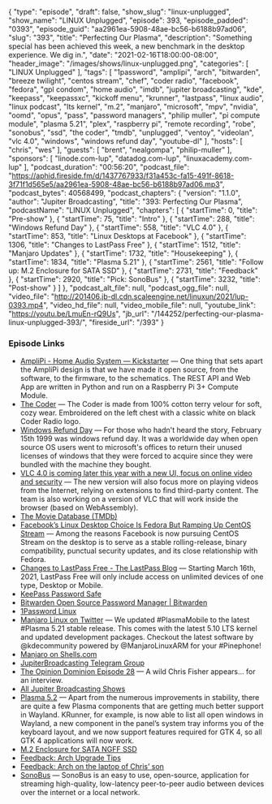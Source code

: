 {
  "type": "episode",
  "draft": false,
  "show_slug": "linux-unplugged",
  "show_name": "LINUX Unplugged",
  "episode": 393,
  "episode_padded": "0393",
  "episode_guid": "aa2961ea-5908-48ae-bc56-b6188b97ad06",
  "slug": "393",
  "title": "Perfecting Our Plasma",
  "description": "Something special has been achieved this week, a new benchmark in the desktop experience. We dig in.",
  "date": "2021-02-16T18:00:00-08:00",
  "header_image": "/images/shows/linux-unplugged.png",
  "categories": [
    "LINUX Unplugged"
  ],
  "tags": [
    "1password",
    "amplipi",
    "arch",
    "bitwarden",
    "breeze twilight",
    "centos stream",
    "chef",
    "coder radio",
    "facebook",
    "fedora",
    "gpl condom",
    "home audio",
    "imdb",
    "jupiter broadcasting",
    "kde",
    "keepass",
    "keepassxc",
    "kickoff menu",
    "krunner",
    "lastpass",
    "linux audio",
    "linux podcast",
    "lts kernel",
    "m.2",
    "manjaro",
    "microsoft",
    "mpv",
    "nvidia",
    "oomd",
    "opus",
    "pass",
    "password managers",
    "philip muller",
    "pi compute module",
    "plasma 5.21",
    "plex",
    "raspberry pi",
    "remote recording",
    "robe",
    "sonobus",
    "ssd",
    "the coder",
    "tmdb",
    "unplugged",
    "ventoy",
    "videolan",
    "vlc 4.0",
    "windows",
    "windows refund day",
    "youtube-dl"
  ],
  "hosts": [
    "chris",
    "wes"
  ],
  "guests": [
    "brent",
    "nealgompa",
    "philip-muller"
  ],
  "sponsors": [
    "linode.com-lup",
    "datadog.com-lup",
    "linuxacademy.com-lup"
  ],
  "podcast_duration": "00:56:20",
  "podcast_file": "https://aphid.fireside.fm/d/1437767933/f31a453c-fa15-491f-8618-3f71f1d565e5/aa2961ea-5908-48ae-bc56-b6188b97ad06.mp3",
  "podcast_bytes": 40568499,
  "podcast_chapters": {
    "version": "1.1.0",
    "author": "Jupiter Broadcasting",
    "title": "393: Perfecting Our Plasma",
    "podcastName": "LINUX Unplugged",
    "chapters": [
      {
        "startTime": 0,
        "title": "Pre-show"
      },
      {
        "startTime": 75,
        "title": "Intro"
      },
      {
        "startTime": 288,
        "title": "Windows Refund Day"
      },
      {
        "startTime": 558,
        "title": "VLC 4.0"
      },
      {
        "startTime": 853,
        "title": "Linux Desktops at Facebook"
      },
      {
        "startTime": 1306,
        "title": "Changes to LastPass Free"
      },
      {
        "startTime": 1512,
        "title": "Manjaro Updates"
      },
      {
        "startTime": 1732,
        "title": "Housekeeping"
      },
      {
        "startTime": 1834,
        "title": "Plasma 5.21"
      },
      {
        "startTime": 2561,
        "title": "Follow up: M.2 Enclosure for SATA SSD"
      },
      {
        "startTime": 2731,
        "title": "Feedback"
      },
      {
        "startTime": 2920,
        "title": "Pick: SonoBus"
      },
      {
        "startTime": 3232,
        "title": "Post-show"
      }
    ]
  },
  "podcast_alt_file": null,
  "podcast_ogg_file": null,
  "video_file": "http://201406.jb-dl.cdn.scaleengine.net/linuxun/2021/lup-0393.mp4",
  "video_hd_file": null,
  "video_mobile_file": null,
  "youtube_link": "https://youtu.be/LmuEn-rQ9Us",
  "jb_url": "/144252/perfecting-our-plasma-linux-unplugged-393/",
  "fireside_url": "/393"
}


### Episode Links

  * [AmpliPi - Home Audio System — Kickstarter](https://www.kickstarter.com/projects/micro-nova/amplipi-home-audio-system "AmpliPi - Home Audio System — Kickstarter") — One thing that sets apart the AmpliPi design is that we have made it open source, from the software, to the firmware, to the schematics. The REST API and Web App are written in Python and run on a Raspberry Pi 3+ Compute Module.
  * [The Coder](http://thecoder.shop/ "The Coder") — The Coder is made from 100% cotton terry velour for soft, cozy wear. Embroidered on the left chest with a classic white on black Coder Radio logo.
  * [Windows Refund Day](http://marc.merlins.org/linux/refundday/ "Windows Refund Day") — For those who hadn't heard the story, February 15th 1999 was windows refund day. It was a worldwide day when open source OS users went to microsoft's offices to return their unused licenses of windows that they were forced to acquire since they were bundled with the machine they bought.
  * [VLC 4.0 is coming later this year with a new UI, focus on online video and security](https://www.gsmarena.com/vlc_40_is_coming_later_this_year_with_a_new_ui_focus_on_online_video_and_security-news-47727.php "VLC 4.0 is coming later this year with a new UI, focus on online video and security") — The new version will also focus more on playing videos from the Internet, relying on extensions to find third-party content. The team is also working on a version of VLC that will work inside the browser (based on WebAssembly).
  * [The Movie Database (TMDb)](https://www.themoviedb.org/ "The Movie Database \(TMDb\)")
  * [Facebook’s Linux Desktop Choice Is Fedora But Ramping Up CentOS Stream](https://www.phoronix.com/scan.php?page=news_item&px=Facebook-Desktops-Fedora-CentOS "Facebook’s Linux Desktop Choice Is Fedora But Ramping Up CentOS Stream") — Among the reasons Facebook is now pursuing CentOS Stream on the desktop is to serve as a stable rolling-release, binary compatibility, punctual security updates, and its close relationship with Fedora.
  * [Changes to LastPass Free - The LastPass Blog](https://blog.lastpass.com/2021/02/changes-to-lastpass-free/ "Changes to LastPass Free - The LastPass Blog") — Starting March 16th, 2021, LastPass Free will only include access on unlimited devices of one type, Desktop or Mobile.
  * [KeePass Password Safe](https://keepass.info/ "KeePass Password Safe")
  * [Bitwarden Open Source Password Manager | Bitwarden](https://bitwarden.com/ "Bitwarden Open Source Password Manager | Bitwarden")
  * [1Password Linux](https://1password.com/downloads/linux/ "1Password Linux")
  * [Manjaro Linux on Twitter](https://twitter.com/ManjaroLinux/status/1360618565959876608 "Manjaro Linux on Twitter") — We updated #PlasmaMobile to the latest #Plasma 5.21 stable release. This comes with the latest 5.10 LTS kernel and updated development packages. Checkout the latest software by @kdecommunity powered by @ManjaroLinuxARM for your #Pinephone!
  * [Manjaro on Shells.com](https://www.shells.com/b/update-manjaro-text/l/en-US/manjaro "Manjaro on Shells.com")
  * [JupiterBroadcasting Telegram Group](http://jupiterbroadcasting.com/telegram "JupiterBroadcasting Telegram Group")
  * [The Opinion Dominion Episode 28](https://www.theopiniondominion.org/28 "The Opinion Dominion Episode 28") — A wild Chris Fisher appears… for an interview.
  * [All Jupiter Broadcasting Shows](https://feed.jupiter.zone/allshows "All Jupiter Broadcasting Shows")
  * [Plasma 5.2](https://kde.org/announcements/plasma/5/5.21.0/ "Plasma 5.2") — Apart from the numerous improvements in stability, there are quite a few Plasma components that are getting much better support in Wayland. KRunner, for example, is now able to list all open windows in Wayland, a new component in the panel’s system tray informs you of the keyboard layout, and we now support features required for GTK 4, so all GTK 4 applications will now work.
  * [M.2 Enclosure for SATA NGFF SSD](https://www.amazon.com/gp/product/B082NRJ5MS/ "M.2 Enclosure for SATA NGFF SSD")
  * [Feedback: Arch Upgrade Tips](https://slexy.org/view/s2FW8GtD4p "Feedback: Arch Upgrade Tips")
  * [Feedback: Arch on the laptop of Chris’ son](https://slexy.org/view/s20T9gz2lN "Feedback: Arch on the laptop of Chris’ son")
  * [SonoBus](https://sonobus.net/ "SonoBus") — SonoBus is an easy to use, open-source, application for streaming high-quality, low-latency peer-to-peer audio between devices over the internet or a local network.


